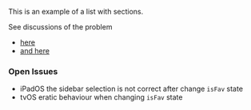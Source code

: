 
This is an example of a list with sections.

See discussions of the problem

- [here](https://stackoverflow.com/questions/67868275/list-with-sections-odd-behaviour-when-item-in-list-changes/67870112#67870112)
- [and here](https://developer.apple.com/forums/thread/681697)


### Open Issues

- iPadOS the sidebar selection is not correct after change `isFav` state
- tvOS eratic behaviour when  changing `isFav` state

